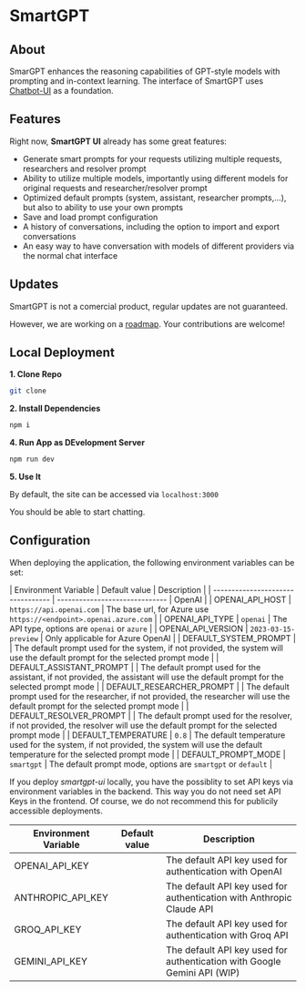 # SmartGPT

## About

SmarGPT enhances the reasoning capabilities of GPT-style models with prompting and in-context learning.
The interface of SmartGPT uses [Chatbot-UI](https://github.com/mckaywrigley/chatbot-ui) as a foundation.

## Features
Right now, **SmartGPT UI** already has some great features:
- Generate smart prompts for your requests utilizing multiple requests, researchers and resolver prompt
- Ability to utilize multiple models, importantly using different models for original requests and researcher/resolver prompt
- Optimized default prompts (system, assistant, researcher prompts,...), but also to ability to use your own prompts
- Save and load prompt configuration
- A history of conversations, including the option to import and export conversations
- An easy way to have conversation with models of different providers via the normal chat interface

## Updates

SmartGPT is not a comercial product, regular updates are not guaranteed.

However, we are working on a [roadmap](https://github.com/ymetz/smartgpt_ui/issues/16).
Your contributions are welcome!

## Local Deployment

**1. Clone Repo**

```bash
git clone 
```

**2. Install Dependencies**

```bash
npm i
```

**4. Run App as DEvelopment Server**

```bash
npm run dev
```

**5. Use It**

By default, the site can be accessed via `localhost:3000`

You should be able to start chatting.

## Configuration

When deploying the application, the following environment variables can be set:

| Environment Variable              | Default value                  | Description                                                                                                                               |
| --------------------------------- | ------------------------------ | OpenAI                                                                                   |
| OPENAI_API_HOST                   | `https://api.openai.com`       | The base url, for Azure use `https://<endpoint>.openai.azure.com`                                                                         |
| OPENAI_API_TYPE                   | `openai`                       | The API type, options are `openai` or `azure`                                                                                             |
| OPENAI_API_VERSION                | `2023-03-15-preview`           | Only applicable for Azure OpenAI                                                                                                          |
| DEFAULT_SYSTEM_PROMPT             |                                | The default prompt used for the system, if not provided, the system will use the default prompt for the selected prompt mode               |
| DEFAULT_ASSISTANT_PROMPT          |                                | The default prompt used for the assistant, if not provided, the assistant will use the default prompt for the selected prompt mode        |
| DEFAULT_RESEARCHER_PROMPT         |                                | The default prompt used for the researcher, if not provided, the researcher will use the default prompt for the selected prompt mode      |
| DEFAULT_RESOLVER_PROMPT           |                                | The default prompt used for the resolver, if not provided, the resolver will use the default prompt for the selected prompt mode          |
| DEFAULT_TEMPERATURE               | `0.8`                          | The default temperature used for the system, if not provided, the system will use the default temperature for the selected prompt mode    |
| DEFAULT_PROMPT_MODE               | `smartgpt`                     | The default prompt mode, options are `smartgpt` or `default`                                                                                 |

If you deploy *smartgpt-ui* locally, you have the possiblity to set API keys via environment variables in the backend. This way you do not need set API Keys in the frontend. 
Of course, we do not recommend this for publicily accessible deployments.

| Environment Variable              | Default value                  | Description                                                                                                                               |
| --------------------------------- | ------------------------------ | ----------------------------------------------------------------------------------------------------------------------------------------- |
| OPENAI_API_KEY                    |                                | The default API key used for authentication with OpenAI        |                                                                           |
| ANTHROPIC_API_KEY                    |                                | The default API key used for authentication with Anthropic Claude API |
| GROQ_API_KEY                    |                                | The default API key used for authentication with Groq API  |
| GEMINI_API_KEY                    |                                | The default API key used for authentication with Google Gemini API (WIP)  |

   